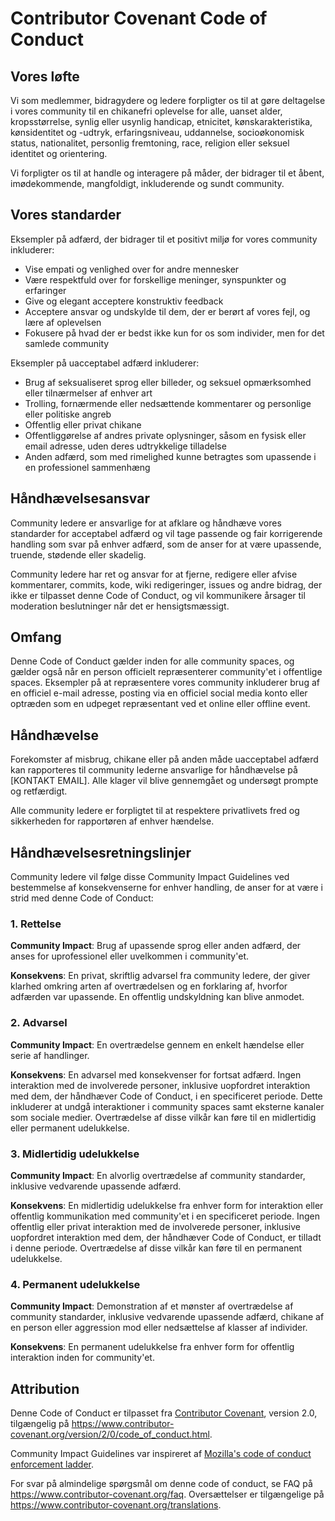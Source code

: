 # Contributor Covenant Code of Conduct

## Vores løfte

Vi som medlemmer, bidragydere og ledere forpligter os til at gøre deltagelse i vores
community til en chikanefri oplevelse for alle, uanset alder, kropsstørrelse,
synlig eller usynlig handicap, etnicitet, kønskarakteristika, kønsidentitet og
-udtryk, erfaringsniveau, uddannelse, socioøkonomisk status, nationalitet,
personlig fremtoning, race, religion eller seksuel identitet og orientering.

Vi forpligter os til at handle og interagere på måder, der bidrager til et åbent,
imødekommende, mangfoldigt, inkluderende og sundt community.

## Vores standarder

Eksempler på adfærd, der bidrager til et positivt miljø for vores community inkluderer:

* Vise empati og venlighed over for andre mennesker
* Være respektfuld over for forskellige meninger, synspunkter og erfaringer
* Give og elegant acceptere konstruktiv feedback
* Acceptere ansvar og undskylde til dem, der er berørt af vores fejl,
  og lære af oplevelsen
* Fokusere på hvad der er bedst ikke kun for os som individer, men for det
  samlede community

Eksempler på uacceptabel adfærd inkluderer:

* Brug af seksualiseret sprog eller billeder, og seksuel opmærksomhed eller
  tilnærmelser af enhver art
* Trolling, fornærmende eller nedsættende kommentarer og personlige eller politiske angreb
* Offentlig eller privat chikane
* Offentliggørelse af andres private oplysninger, såsom en fysisk eller email
  adresse, uden deres udtrykkelige tilladelse
* Anden adfærd, som med rimelighed kunne betragtes som upassende i en
  professionel sammenhæng

## Håndhævelsesansvar

Community ledere er ansvarlige for at afklare og håndhæve vores standarder for
acceptabel adfærd og vil tage passende og fair korrigerende handling som
svar på enhver adfærd, som de anser for at være upassende, truende, stødende
eller skadelig.

Community ledere har ret og ansvar for at fjerne, redigere eller afvise
kommentarer, commits, kode, wiki redigeringer, issues og andre bidrag, der ikke
er tilpasset denne Code of Conduct, og vil kommunikere årsager til moderation
beslutninger når det er hensigtsmæssigt.

## Omfang

Denne Code of Conduct gælder inden for alle community spaces, og gælder også når
en person officielt repræsenterer community'et i offentlige spaces.
Eksempler på at repræsentere vores community inkluderer brug af en officiel
e-mail adresse, posting via en officiel social media konto eller optræden
som en udpeget repræsentant ved et online eller offline event.

## Håndhævelse

Forekomster af misbrug, chikane eller på anden måde uacceptabel adfærd kan
rapporteres til community lederne ansvarlige for håndhævelse på
[KONTAKT EMAIL]. Alle klager vil blive gennemgået og undersøgt prompte og retfærdigt.

Alle community ledere er forpligtet til at respektere privatlivets fred og
sikkerheden for rapportøren af enhver hændelse.

## Håndhævelsesretningslinjer

Community ledere vil følge disse Community Impact Guidelines ved bestemmelse
af konsekvenserne for enhver handling, de anser for at være i strid med denne
Code of Conduct:

### 1. Rettelse

**Community Impact**: Brug af upassende sprog eller anden adfærd, der anses
for uprofessionel eller uvelkommen i community'et.

**Konsekvens**: En privat, skriftlig advarsel fra community ledere, der giver
klarhed omkring arten af overtrædelsen og en forklaring af, hvorfor
adfærden var upassende. En offentlig undskyldning kan blive anmodet.

### 2. Advarsel

**Community Impact**: En overtrædelse gennem en enkelt hændelse eller serie
af handlinger.

**Konsekvens**: En advarsel med konsekvenser for fortsat adfærd. Ingen
interaktion med de involverede personer, inklusive uopfordret interaktion med
dem, der håndhæver Code of Conduct, i en specificeret periode. Dette
inkluderer at undgå interaktioner i community spaces samt eksterne kanaler
som sociale medier. Overtrædelse af disse vilkår kan føre til en midlertidig eller
permanent udelukkelse.

### 3. Midlertidig udelukkelse

**Community Impact**: En alvorlig overtrædelse af community standarder, inklusive
vedvarende upassende adfærd.

**Konsekvens**: En midlertidig udelukkelse fra enhver form for interaktion eller
offentlig kommunikation med community'et i en specificeret periode. Ingen
offentlig eller privat interaktion med de involverede personer, inklusive
uopfordret interaktion med dem, der håndhæver Code of Conduct, er tilladt
i denne periode. Overtrædelse af disse vilkår kan føre til en permanent
udelukkelse.

### 4. Permanent udelukkelse

**Community Impact**: Demonstration af et mønster af overtrædelse af community
standarder, inklusive vedvarende upassende adfærd, chikane af en
person eller aggression mod eller nedsættelse af klasser af individer.

**Konsekvens**: En permanent udelukkelse fra enhver form for offentlig
interaktion inden for community'et.

## Attribution

Denne Code of Conduct er tilpasset fra [Contributor Covenant][homepage],
version 2.0, tilgængelig på
https://www.contributor-covenant.org/version/2/0/code_of_conduct.html.

Community Impact Guidelines var inspireret af [Mozilla's code of conduct
enforcement ladder](https://github.com/mozilla/diversity).

[homepage]: https://www.contributor-covenant.org

For svar på almindelige spørgsmål om denne code of conduct, se FAQ på
https://www.contributor-covenant.org/faq. Oversættelser er tilgængelige på
https://www.contributor-covenant.org/translations.
